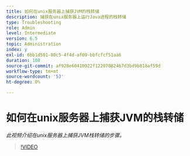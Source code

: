 ```yaml
---
title: 如何在unix服务器上捕获JVM的栈转储
description: 捕获在unix服务器上运行Java进程的栈转储
type: Troubleshooting
role: Admin
level: Intermediate
version: 6.5
topic: Administration
index: y
exl-id: 6bb1d501-80c5-4f4d-af09-bbfcfcf51aa6
duration: 108
source-git-commit: af928e60410022f12207082467d3bd9b818af59d
workflow-type: tm+mt
source-wordcount: '53'
ht-degree: 0%

---
```


# 如何在unix服务器上捕获JVM的栈转储

*此视频介绍在unix服务器上捕获JVM栈转储的步骤。*

>[!VIDEO](https://video.tv.adobe.com/v/335489?quality=12&learn=on)
